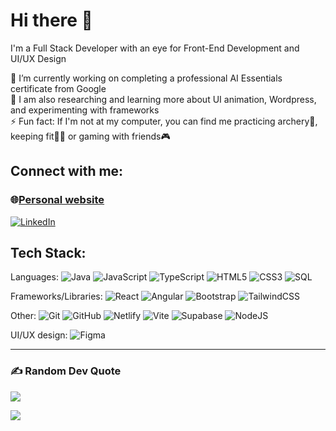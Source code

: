 # Hi there 👋<br>

I'm a Full Stack Developer with an eye for Front-End Development and UI/UX Design<br>

📜 I’m currently working on completing a professional AI Essentials certificate from Google<br>
🌱 I am also researching and learning more about UI animation, Wordpress, and experimenting with frameworks<br>
⚡ Fun fact: If I'm not at my computer, you can find me practicing archery🏹, keeping fit🏋️‍♂️ or gaming with friends🎮

## Connect with me:

### 🌐[Personal website](https://nabeelk.netlify.app/)

[![LinkedIn](https://img.shields.io/badge/LinkedIn-%230077B5.svg?logo=linkedin&logoColor=white)](https://www.linkedin.com/in/nabeel-karolia-153602247/)

## Tech Stack:

Languages: ![Java](https://img.shields.io/badge/java-%23ED8B00.svg?style=for-the-badge&logo=openjdk&logoColor=white) ![JavaScript](https://img.shields.io/badge/javascript-%23323330.svg?style=for-the-badge&logo=javascript&logoColor=%23F7DF1E) ![TypeScript](https://img.shields.io/badge/typescript-%23007ACC.svg?style=for-the-badge&logo=typescript&logoColor=white) ![HTML5](https://img.shields.io/badge/html5-%23E34F26.svg?style=for-the-badge&logo=html5&logoColor=white) ![CSS3](https://img.shields.io/badge/css3-%231572B6.svg?style=for-the-badge&logo=css3&logoColor=white) ![SQL](https://img.shields.io/badge/mysql-4479A1.svg?style=for-the-badge&logo=mysql&logoColor=white)<br>

Frameworks/Libraries: ![React](https://img.shields.io/badge/react-%2320232a.svg?style=for-the-badge&logo=react&logoColor=%2361DAFB) ![Angular](https://img.shields.io/badge/angular-%23DD0031.svg?style=for-the-badge&logo=angular&logoColor=white) ![Bootstrap](https://img.shields.io/badge/bootstrap-%238511FA.svg?style=for-the-badge&logo=bootstrap&logoColor=white) ![TailwindCSS](https://img.shields.io/badge/tailwindcss-%2338B2AC.svg?style=for-the-badge&logo=tailwind-css&logoColor=white)<br>

Other: ![Git](https://img.shields.io/badge/git-%23F05033.svg?style=for-the-badge&logo=git&logoColor=white) ![GitHub](https://img.shields.io/badge/github-%23121011.svg?style=for-the-badge&logo=github&logoColor=white) ![Netlify](https://img.shields.io/badge/netlify-%23000000.svg?style=for-the-badge&logo=netlify&logoColor=#00C7B7) ![Vite](https://img.shields.io/badge/vite-%23646CFF.svg?style=for-the-badge&logo=vite&logoColor=white) ![Supabase](https://img.shields.io/badge/Supabase-3ECF8E?style=for-the-badge&logo=supabase&logoColor=white) ![NodeJS](https://img.shields.io/badge/node.js-6DA55F?style=for-the-badge&logo=node.js&logoColor=white)<br>

UI/UX design: ![Figma](https://img.shields.io/badge/figma-%23F24E1E.svg?style=for-the-badge&logo=figma&logoColor=white)<br>

---

### ✍️ Random Dev Quote

![](https://quotes-github-readme.vercel.app/api?type=horizontal&theme=gruvbox)

[![](https://visitcount.itsvg.in/api?id=NabsK&icon=2&color=12)](https://visitcount.itsvg.in)
